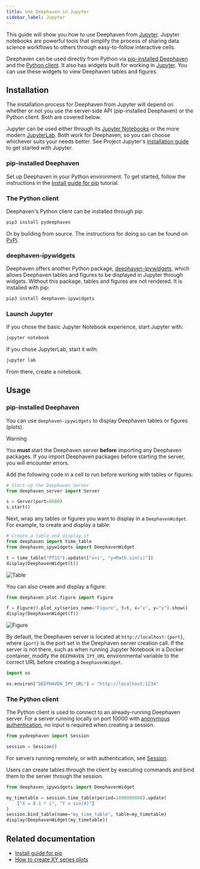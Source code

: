 ```yaml
---
title: Use Deephaven in Jupyter
sidebar_label: Jupyter
---
```


This guide will show you how to use Deephaven from [Jupyter](https://jupyter.org/). Jupyter notebooks are powerful tools that simplify the process of sharing data science workflows to others through easy-to-follow interactive cells.

Deephaven can be used directly from Python via [pip-installed Deephaven](../getting-started/pip-install.md) and the [Python client](/core/client-api/python/). It also has widgets built for working in [Jupyter](https://jupyter.org/). You can use these widgets to view Deephaven tables and figures.

## Installation

The installation process for Deephaven from Jupyter will depend on whether or not you use the server-side API (pip-installed Deephaven) or the Python client. Both are covered below.

Jupyter can be used either through its [Jupyter Notebooks](https://jupyter-notebook.readthedocs.io/en/latest/) or the more modern [JupyterLab](https://jupyterlab.readthedocs.io/en/latest/). Both work for Deephaven, so you can choose whichever suits your needs better. See Project Jupyter's [installation guide](https://jupyter.org/install) to get started with Jupyter.

### pip-installed Deephaven

Set up Deephaven in your Python environment. To get started, follow the instructions in the [Install guide for pip](../getting-started/pip-install.md) tutorial.

### The Python client

Deephaven's Python client can be installed through pip:

```sh
pip3 install pydeephaven
```

Or by building from source. The instructions for doing so can be found on [PyPi](https://pypi.org/project/pydeephaven/).

### deephaven-ipywidgets

Deephaven offers another Python package, [deephaven-ipywidgets](https://pypi.org/project/deephaven-ipywidgets/), which allows Deephaven tables and figures to be displayed in Jupyter through widgets. Without this package, tables and figures are not rendered. It is installed with pip:

```sh
pip3 install deephaven-ipywidgets
```

### Launch Jupyter

If you chose the basic Jupyter Notebook experience, start Jupyter with:

```sh
jupyter notebook
```

If you chose JupyterLab, start it with:

```sh
jupyter lab
```

From there, create a notebook.

## Usage

### pip-installed Deephaven

You can use `deephaven-ipywidgets` to display Deephaven tables or figures (plots).

> [!WARNING]
> You **must** start the Deephaven server **before** importing any Deephaven packages. If you import Deephaven packages before starting the server, you will encounter errors.

Add the following code in a cell to run before working with tables or figures:

```python skip-test
# Start up the Deephaven Server
from deephaven_server import Server

s = Server(port=8080)
s.start()
```

Next, wrap any tables or figures you want to display in a `DeephavenWidget`. For example, to create and display a table:

```python skip-test
# Create a table and display it
from deephaven import time_table
from deephaven_ipywidgets import DeephavenWidget

t = time_table("PT1S").update(["x=i", "y=Math.sin(i)"])
display(DeephavenWidget(t))
```

![Table](../assets/how-to/jupyter/table.png)

You can also create and display a figure:

```python skip-test
from deephaven.plot.figure import Figure

f = Figure().plot_xy(series_name="Figure", t=t, x="x", y="y").show()
display(DeephavenWidget(f))
```

![Figure](../assets/how-to/jupyter/figure.png)

By default, the Deephaven server is located at `http://localhost:{port}`, where `{port}` is the port set in the Deephaven server creation call. If the server is not there, such as when running Jupyter Notebook in a Docker container, modify the `DEEPHAVEN_IPY_URL` environmental variable to the correct URL before creating a `DeephavenWidget`.

```python skip-test
import os

os.environ["DEEPHAVEN_IPY_URL"] = "http://localhost:1234"
```

### The Python client

The Python client is used to connect to an already-running Deephaven server. For a server running locally on port 10000 with [anonymous authentication](./authentication/auth-anon.md), no input is required when creating a session.

```python skip-test
from pydeephaven import Session

session = Session()
```

For servers running remotely, or with authentication, see [Session](/core/client-api/python/code/pydeephaven.html#pydeephaven.Session).

Users can create tables through the client by executing commands and bind them to the server through the session.

```python skip-test
from deephaven_ipywidgets import DeephavenWidget

my_timetable = session.time_table(period=1000000000).update(
    ["X = 0.1 * i", "Y = sin(X)"]
)
session.bind_table(name="my_time_table", table=my_timetable)
display(DeephavenWidget(my_timetable))
```

<!-- TODO: Link to Python client docs when they exist (not pydocs) -->

## Related documentation

- [Install guide for pip](../getting-started/pip-install.md)
- [How to create XY series plots](./plotting/api-plotting.md#xy-series)
